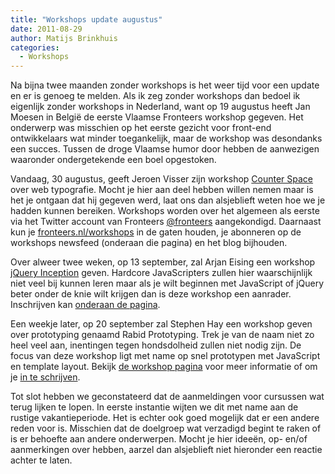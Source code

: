 ```yaml
---
title: "Workshops update augustus"
date: 2011-08-29
author: Matijs Brinkhuis
categories: 
  - Workshops
---
```

Na bijna twee maanden zonder workshops is het weer tijd voor een update en er is genoeg te melden. Als ik zeg zonder workshops dan bedoel ik eigenlijk zonder workshops in Nederland, want op 19 augustus heeft Jan Moesen in België de eerste Vlaamse Fronteers workshop gegeven. Het onderwerp was misschien op het eerste gezicht voor front-end ontwikkelaars wat minder toegankelijk, maar de workshop was desondanks een succes. Tussen de droge Vlaamse humor door hebben de aanwezigen waaronder ondergetekende een boel opgestoken.

Vandaag, 30 augustus, geeft Jeroen Visser zijn workshop [Counter Space](/workshops/counter-space-jeroen-visser) over web typografie. Mocht je hier aan deel hebben willen nemen maar is het je ontgaan dat hij gegeven werd, laat ons dan alsjeblieft weten hoe we je hadden kunnen bereiken. Workshops worden over het algemeen als eerste via het Twitter account van Fronteers [@fronteers](https://twitter.com/fronteers) aangekondigd. Daarnaast kun je [fronteers.nl/workshops](/workshops) in de gaten houden, je abonneren op de workshops newsfeed (onderaan die pagina) en het blog bijhouden.

Over alweer twee weken, op 13 september, zal Arjan Eising een workshop [jQuery Inception](/workshops/jquery-inception-arjan-eising) geven. Hardcore JavaScripters zullen hier waarschijnlijk niet veel bij kunnen leren maar als je wilt beginnen met JavaScript of jQuery beter onder de knie wilt krijgen dan is deze workshop een aanrader. Inschrijven kan [onderaan de pagina](/workshops/jquery-inception-arjan-eising#formulier-1).

Een weekje later, op 20 september zal Stephen Hay een workshop geven over prototyping genaamd Rabid Prototyping. Trek je van de naam niet zo heel veel aan, inentingen tegen hondsdolheid zullen niet nodig zijn. De focus van deze workshop ligt met name op snel prototypen met JavaScript en template layout. Bekijk [de workshop pagina](/workshops/rabid-prototyping-stephen-hay) voor meer informatie of om je [in te schrijven](/workshops/rabid-prototyping-stephen-hay#formulier-1).

Tot slot hebben we geconstateerd dat de aanmeldingen voor cursussen wat terug lijken te lopen. In eerste instantie wijten we dit met name aan de rustige vakantieperiode. Het is echter ook goed mogelijk dat er een andere reden voor is. Misschien dat de doelgroep wat verzadigd begint te raken of is er behoefte aan andere onderwerpen. Mocht je hier ideeën, op- en/of aanmerkingen over hebben, aarzel dan alsjeblieft niet hieronder een reactie achter te laten.
